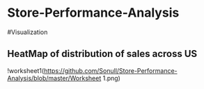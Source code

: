# Store-Performance-Analysis
#Visualization

## HeatMap of distribution of sales across US
!worksheet1(https://github.com/Sonull/Store-Performance-Analysis/blob/master/Worksheet 1.png)
